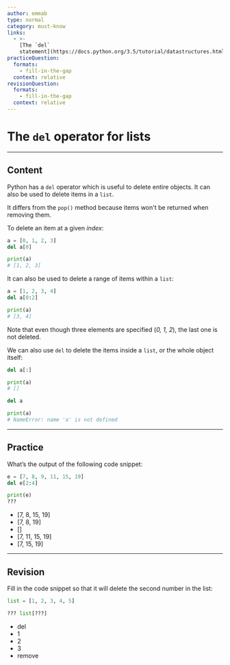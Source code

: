 ```yaml
---
author: emmab
type: normal
category: must-know
links:
  - >-
    [The `del`
    statement](https://docs.python.org/3.5/tutorial/datastructures.html#the-del-statement){website}
practiceQuestion:
  formats:
    - fill-in-the-gap
  context: relative
revisionQuestion:
  formats:
    - fill-in-the-gap
  context: relative
---
```


# The `del` operator for lists


---

## Content

Python has a `del` operator which is useful to delete entire objects. It can also be used to delete items in a `list`.

It differs from the `pop()` method because items won't be returned when removing them.

To delete an item at a given *index*:

```python
a = [0, 1, 2, 3]
del a[0]

print(a)
# [1, 2, 3]
```

It can also be used to delete a range of items within a `list`:

```python
a = [1, 2, 3, 4]
del a[0:2]

print(a)
# [3, 4]
```

Note that even though three elements are specified (*0, 1, 2*), the last one is not deleted. 

We can also use `del` to delete the items inside a `list`, or the whole object itself:

```python
del a[:]

print(a)
# []

del a

print(a)
# NameError: name 'a' is not defined
```


---

## Practice

What’s the output of the following code snippet:

```python
e = [7, 8, 9, 11, 15, 19]
del e[2:4]

print(e)
???
```

- [7, 8, 15, 19]
- [7, 8, 19]
- []
- [7, 11, 15, 19]
- [7, 15, 19]


---

## Revision

Fill in the code snippet so that it will delete the second number in the list:

```python
list = [1, 2, 3, 4, 5]

??? list[???]
```

- del
- 1
- 2
- 3
- remove
